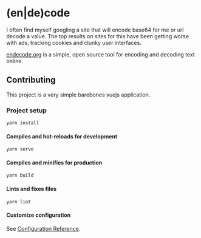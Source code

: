 # (en|de)code

I often find myself googling a site that will encode base64 for me or url decode a value.
The top results on sites for this have been getting worse with ads, tracking cookies and clunky user interfaces.

[endecode.org](https://endecode.org) is a simple, open source tool for encoding and decoding text online.


## Contributing

This project is a very simple barebones vuejs application.

### Project setup
```
yarn install
```

#### Compiles and hot-reloads for development
```
yarn serve
```

#### Compiles and minifies for production
```
yarn build
```

#### Lints and fixes files
```
yarn lint
```

#### Customize configuration
See [Configuration Reference](https://cli.vuejs.org/config/).
